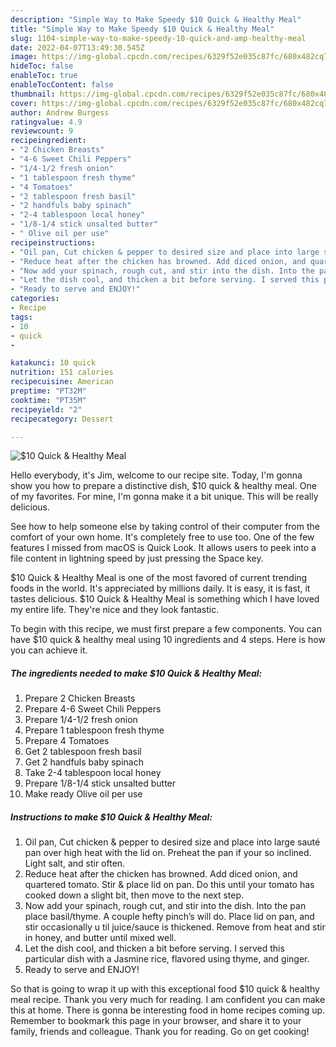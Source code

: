 ```yaml
---
description: "Simple Way to Make Speedy $10 Quick & Healthy Meal"
title: "Simple Way to Make Speedy $10 Quick & Healthy Meal"
slug: 1104-simple-way-to-make-speedy-10-quick-and-amp-healthy-meal
date: 2022-04-07T13:49:30.545Z
image: https://img-global.cpcdn.com/recipes/6329f52e035c87fc/680x482cq70/10-quick-healthy-meal-recipe-main-photo.jpg
hideToc: false
enableToc: true
enableTocContent: false
thumbnail: https://img-global.cpcdn.com/recipes/6329f52e035c87fc/680x482cq70/10-quick-healthy-meal-recipe-main-photo.jpg
cover: https://img-global.cpcdn.com/recipes/6329f52e035c87fc/680x482cq70/10-quick-healthy-meal-recipe-main-photo.jpg
author: Andrew Burgess
ratingvalue: 4.9
reviewcount: 9
recipeingredient:
- "2 Chicken Breasts"
- "4-6 Sweet Chili Peppers"
- "1/4-1/2 fresh onion"
- "1 tablespoon fresh thyme"
- "4 Tomatoes"
- "2 tablespoon fresh basil"
- "2 handfuls baby spinach"
- "2-4 tablespoon local honey"
- "1/8-1/4 stick unsalted butter"
- " Olive oil per use"
recipeinstructions:
- "Oil pan, Cut chicken & pepper to desired size and place into large sauté pan over high heat with the lid on. Preheat the pan if your so inclined. Light salt, and stir often."
- "Reduce heat after the chicken has browned. Add diced onion, and quartered tomato. Stir & place lid on pan. Do this until your tomato has cooked down a slight bit, then move to the next step."
- "Now add your spinach, rough cut, and stir into the dish. Into the pan place basil/thyme. A couple hefty pinch’s will do. Place lid on pan, and stir occasionally u til juice/sauce is thickened. Remove from heat and stir in honey, and butter until mixed well."
- "Let the dish cool, and thicken a bit before serving. I served this particular dish with a Jasmine rice, flavored using thyme, and ginger."
- "Ready to serve and ENJOY!"
categories:
- Recipe
tags:
- 10
- quick
- 

katakunci: 10 quick  
nutrition: 151 calories
recipecuisine: American
preptime: "PT32M"
cooktime: "PT35M"
recipeyield: "2"
recipecategory: Dessert

---
```



![$10 Quick & Healthy Meal](https://img-global.cpcdn.com/recipes/6329f52e035c87fc/680x482cq70/10-quick-healthy-meal-recipe-main-photo.jpg)

Hello everybody, it's Jim, welcome to our recipe site. Today, I'm gonna show you how to prepare a distinctive dish, $10 quick & healthy meal. One of my favorites. For mine, I'm gonna make it a bit unique. This will be really delicious.

See how to help someone else by taking control of their computer from the comfort of your own home. It&#39;s completely free to use too. One of the few features I missed from macOS is Quick Look. It allows users to peek into a file content in lightning speed by just pressing the Space key.

$10 Quick & Healthy Meal is one of the most favored of current trending foods in the world. It's appreciated by millions daily. It is easy, it is fast, it tastes delicious. $10 Quick & Healthy Meal is something which I have loved my entire life. They're nice and they look fantastic.


To begin with this recipe, we must first prepare a few components. You can have $10 quick & healthy meal using 10 ingredients and 4 steps. Here is how you can achieve it.

<!--inarticleads1-->

##### The ingredients needed to make $10 Quick & Healthy Meal:

1. Prepare 2 Chicken Breasts
1. Prepare 4-6 Sweet Chili Peppers
1. Prepare 1/4-1/2 fresh onion
1. Prepare 1 tablespoon fresh thyme
1. Prepare 4 Tomatoes
1. Get 2 tablespoon fresh basil
1. Get 2 handfuls baby spinach
1. Take 2-4 tablespoon local honey
1. Prepare 1/8-1/4 stick unsalted butter
1. Make ready  Olive oil per use




<!--inarticleads2-->

##### Instructions to make $10 Quick & Healthy Meal:

1. Oil pan, Cut chicken & pepper to desired size and place into large sauté pan over high heat with the lid on. Preheat the pan if your so inclined. Light salt, and stir often.
1. Reduce heat after the chicken has browned. Add diced onion, and quartered tomato. Stir & place lid on pan. Do this until your tomato has cooked down a slight bit, then move to the next step.
1. Now add your spinach, rough cut, and stir into the dish. Into the pan place basil/thyme. A couple hefty pinch’s will do. Place lid on pan, and stir occasionally u til juice/sauce is thickened. Remove from heat and stir in honey, and butter until mixed well.
1. Let the dish cool, and thicken a bit before serving. I served this particular dish with a Jasmine rice, flavored using thyme, and ginger.
1. Ready to serve and ENJOY!



So that is going to wrap it up with this exceptional food $10 quick & healthy meal recipe. Thank you very much for reading. I am confident you can make this at home. There is gonna be interesting food in home recipes coming up. Remember to bookmark this page in your browser, and share it to your family, friends and colleague. Thank you for reading. Go on get cooking!
